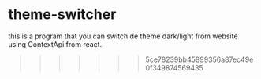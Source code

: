 
# theme-switcher
this is a program that you can switch de theme dark/light from website using ContextApi from react.
>>>>>>> 5ce78239bb45899356a87ec49e0f349874569435
